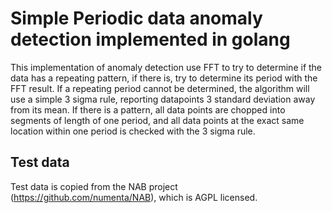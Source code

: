 Simple Periodic data anomaly detection implemented in golang
============================================================

This implementation of anomaly detection use FFT to try to determine if the data has a repeating pattern, if there is, try to determine its period with the FFT result. If a repeating period cannot be determined, the algorithm will use a simple 3 sigma rule, reporting datapoints 3 standard deviation away from its mean. If there is a pattern, all data points are chopped into segments of length of one period, and all data points at the exact same location within one period is checked with the 3 sigma rule.

Test data
---------
Test data is copied from the NAB project (https://github.com/numenta/NAB), which is AGPL licensed.
